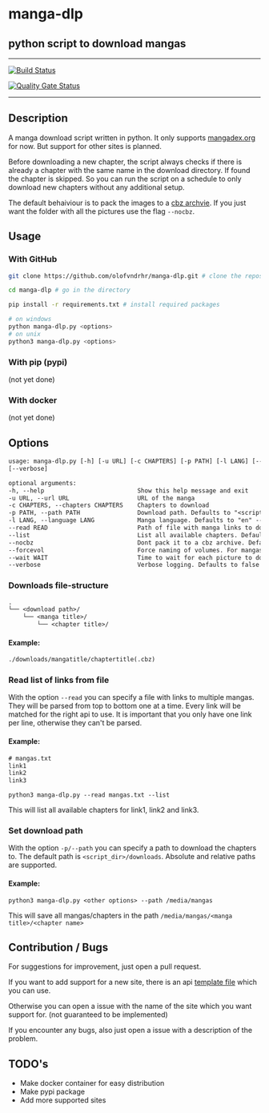 # manga-dlp

## python script to download mangas

---

[![Build Status](https://drone.44net.ch/api/badges/olofvndrhr/manga-dlp/status.svg)](https://drone.44net.ch/olofvndrhr/manga-dlp)

[![Quality Gate Status](https://sonarqube.44net.ch/api/project_badges/measure?project=olofvndrhr%3Amanga-dlp&metric=alert_status&token=677dfde6a5c7ea85463eb2fe4133c47f71494494)](https://sonarqube.44net.ch/dashboard?id=olofvndrhr%3Amanga-dlp)

---

## Description
A manga download script written in python. It only supports [mangadex.org](https://mangadex.org/) for now. But support for other sites is planned.

Before downloading a new chapter, the script always checks if there is already a chapter with the same name in the download directory. If found the chapter is skipped. So you can run the script on a schedule to only download new chapters without any additional setup.

The default behaiviour is to pack the images to a [cbz archvie](https://en.wikipedia.org/wiki/Comic_book_archive). If you just want the folder with all the pictures use the flag `--nocbz`.

## Usage

### With GitHub

```sh
git clone https://github.com/olofvndrhr/manga-dlp.git # clone the repository

cd manga-dlp # go in the directory

pip install -r requirements.txt # install required packages

# on windows
python manga-dlp.py <options>
# on unix
python3 manga-dlp.py <options>
```


### With pip (pypi)
(not yet done)


### With docker
(not yet done)


## Options

```txt
usage: manga-dlp.py [-h] [-u URL] [-c CHAPTERS] [-p PATH] [-l LANG] [--read READ] [--list] [--nocbz] [--forcevol] [--wait WAIT]
[--verbose]

optional arguments:
-h, --help                          Show this help message and exit
-u URL, --url URL                   URL of the manga
-c CHAPTERS, --chapters CHAPTERS    Chapters to download
-p PATH, --path PATH                Download path. Defaults to "<script_dir>/downloads"
-l LANG, --language LANG            Manga language. Defaults to "en" --> english
--read READ                         Path of file with manga links to download. One per line
--list                              List all available chapters. Defaults to false
--nocbz                             Dont pack it to a cbz archive. Defaults to false
--forcevol                          Force naming of volumes. For mangas where chapters reset each volume
--wait WAIT                         Time to wait for each picture to download in seconds(float). Defaults 0.5
--verbose                           Verbose logging. Defaults to false
```

### Downloads file-structure
```txt
.
└── <download path>/
    └── <manga title>/
        └── <chapter title>/
```
#### Example:
```txt
./downloads/mangatitle/chaptertitle(.cbz)
```

### Read list of links from file

With the option `--read` you can specify a file with links to multiple mangas. They will be parsed from top to bottom one at a time. Every link will be matched for the right api to use.
It is important that you only have one link per line, otherwise they can't be parsed.

#### Example:
```txt
# mangas.txt
link1
link2
link3
```
`python3 manga-dlp.py --read mangas.txt --list`

This will list all available chapters for link1, link2 and link3.


### Set download path

With the option `-p/--path` you can specify a path to download the chapters to.
The default path is `<script_dir>/downloads`.
Absolute and relative paths are supported.

#### Example:
`python3 manga-dlp.py <other options> --path /media/mangas`

This will save all mangas/chapters in the path `/media/mangas/<manga title>/<chapter name>`


## Contribution / Bugs

For suggestions for improvement, just open a pull request.

If you want to add support for a new site, there is an api [template file](./contrib/api_template.py) which you can use.

Otherwise you can open a issue with the name of the site which you want support for. (not guaranteed to be implemented)

If you encounter any bugs, also just open a issue with a description of the problem.

## TODO's
* Make docker container for easy distribution
* Make pypi package
* Add more supported sites


